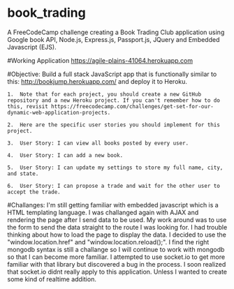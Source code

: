 # book_trading
A FreeCodeCamp challenge creating a Book Trading Club application using Google book API, Node.js, Express.js, Passport.js, JQuery and Embedded Javascript (EJS).

#Working Application
https://agile-plains-41064.herokuapp.com

#Objective:
Build a full stack JavaScript app that is functionally similar to this: http://bookjump.herokuapp.com/ and deploy it to Heroku.

	1.	Note that for each project, you should create a new GitHub repository and a new Heroku project. If you can't remember how to do this, revisit https://freecodecamp.com/challenges/get-set-for-our-dynamic-web-application-projects.
  
	2.	Here are the specific user stories you should implement for this project.
  
	3.	User Story: I can view all books posted by every user.
  
	4.	User Story: I can add a new book.
  
	5.	User Story: I can update my settings to store my full name, city, and state.
  
	6.	User Story: I can propose a trade and wait for the other user to accept the trade.

#Challanges:
I'm still getting familiar with embedded javascript which is a HTML templating language. I was challanged again with AJAX and rendering the page after I send data to be used. My work around was to use the form to send the data straight to the route I was looking for. 
I had trouble thinking about how to load the page to display the data. I decided to use the "window.location.href" and "window.location.reload();". 
I find the right mongodb syntax is still a challange so I will continue to work with mongodb so that I can become more familiar.
I attempted to use socket.io to get more familiar with that library but discovered a bug in the process. I soon realized that socket.io didnt really apply to this application. Unless I wanted to create some kind of realtime addition. 
